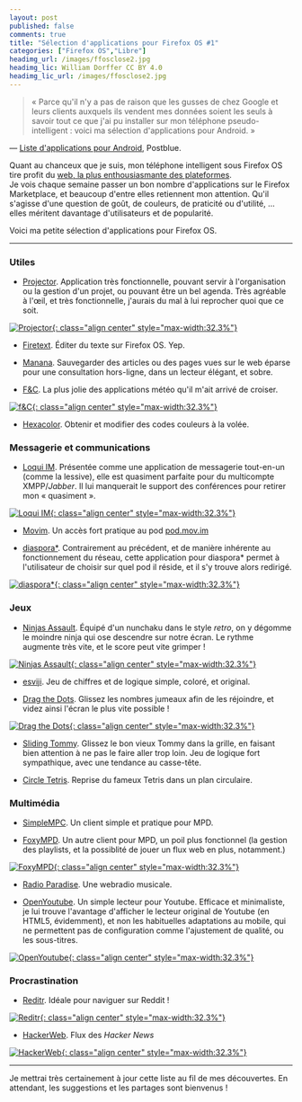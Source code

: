 ```yaml
---
layout: post
published: false
comments: true
title: "Sélection d'applications pour Firefox OS #1"
categories: ["Firefox OS","Libre"]
headimg_url: /images/ffosclose2.jpg
headimg_lic: William Dorffer CC BY 4.0
headimg_lic_url: /images/ffosclose2.jpg
---
```

> « Parce qu'il n'y a pas de raison que les gusses de chez Google et leurs clients auxquels ils vendent mes données soient les seuls à savoir tout ce que j'ai pu installer sur mon téléphone pseudo-intelligent : voici ma sélection d'applications pour Android. »

— [Liste d'applications pour Android](http://postblue.info/liste-applications-android/), Postblue.

Quant au chanceux que je suis, mon téléphone intelligent sous Firefox OS tire profit du [web, la plus enthousiasmante des plateformes](http://schoewilliam.fr/2014/05/03/apr%C3%A8s-quelques-open-web-apps-bilan-d-exp%C3%A9rience-.html).  
Je vois chaque semaine passer un bon nombre d'applications sur le Firefox Marketplace, et beaucoup d'entre elles retiennent mon attention. Qu'il s'agisse d'une question de goût, de couleurs, de praticité ou d'utilité, … elles méritent davantage d'utilisateurs et de popularité.

Voici ma petite sélection d'applications pour Firefox OS.

---

### Utiles

* [Projector](https://marketplace.firefox.com/app/projector). Application très fonctionnelle, pouvant servir à l'organisation ou la gestion d'un projet, ou pouvant être un bel agenda. Très agréable à l'œil, et très fonctionnelle, j'aurais du mal à lui reprocher quoi que ce soit.

 [![Projector](/images/openwebapps/projector.png){: class="align center" style="max-width:32.3%"}](/images/openwebapps/projector.png)

* [Firetext](https://marketplace.firefox.com/app/firetext). Éditer du texte sur Firefox OS. Yep.

* [Manana](https://marketplace.firefox.com/app/manana). Sauvegarder des articles ou des pages vues sur le web éparse pour une consultation hors-ligne, dans un lecteur élégant, et sobre.

* [F&C](https://marketplace.firefox.com/app/fc). La plus jolie des applications météo qu'il m'ait arrivé de croiser.

 [![f&C](/images/openwebapps/fc.png){: class="align center" style="max-width:32.3%"}](/images/openwebapps/fc.png)

* [Hexacolor](https://marketplace.firefox.com/app/hexacolor). Obtenir et modifier des codes couleurs à la volée.

### Messagerie et communications

* [Loqui IM](https://marketplace.firefox.com/app/loqui). Présentée comme une application de messagerie tout-en-un (comme la lessive), elle est quasiment parfaite pour du multicompte XMPP/*Jabber*. Il lui 
manquerait le support des conférences pour retirer mon « quasiment ».

[![Loqui IM](/images/openwebapps/loqui.png){: class="align center" style="max-width:32.3%"}](/images/openwebapps/loqui.png)

* [Movim](https://marketplace.firefox.com/app/movim). Un accès fort pratique au pod [pod.mov.im](https://pod.movim.eu/)

* [diaspora\*](https://marketplace.firefox.com/app/diaspora). Contrairement au précédent, et de manière inhérente au fonctionnement du réseau, cette application pour diaspora\* permet à l'utilisateur de choisir sur quel pod il réside, et il s'y trouve alors redirigé.

[![diaspora\*](/images/openwebapps/diaspora.png){: class="align center" style="max-width:32.3%"}](/images/openwebapps/diaspora.png)


### Jeux

* [Ninjas Assault](https://marketplace.firefox.com/app/ninjas-assault/). Équipé d'un nunchaku dans le style *retro*, on y dégomme le moindre ninja qui ose descendre sur notre écran. Le rythme augmente très vite, et le score peut vite grimper !

[![Ninjas Assault](/images/openwebapps/ninjasassault.png){: class="align center" style="max-width:32.3%"}](/images/openwebapps/ninjasassault.png)

* [esviji](https://marketplace.firefox.com/app/esviji). Jeu de chiffres et de logique simple, coloré, et original.

* [Drag the Dots](https://marketplace.firefox.com/app/drag-the-dots). Glissez les nombres jumeaux afin de les réjoindre, et videz ainsi l'écran le plus vite possible !

[![Drag the Dots](/images/openwebapps/dragthedots.png){: class="align center" style="max-width:32.3%"}](/images/openwebapps/dragthedots.png)

* [Sliding Tommy](https://marketplace.firefox.com/app/sliding-tommy). Glissez le bon vieux Tommy dans la grille, en faisant bien attention à ne pas le faire aller trop loin. Jeu de logique fort sympathique, avec une tendance au casse-tête.

* [Circle Tetris](https://marketplace.firefox.com/app/circle-tetris). Reprise du fameux Tetris dans un plan circulaire.

### Multimédia

* [SimpleMPC](https://marketplace.firefox.com/app/simplempc). Un client simple et pratique pour MPD.

* [FoxyMPD](https://marketplace.firefox.com/app/foxympd). Un autre client pour MPD, un poil plus fonctionnel (la gestion des playlists, et la possiblité de jouer un flux web en plus, notamment.)

[![FoxyMPD](/images/openwebapps/foxympd.png){: class="align center" style="max-width:32.3%"}](/images/openwebapps/foxympd.png)

* [Radio Paradise](https://marketplace.firefox.com/app/radio-paradise/). Une webradio musicale.

* [OpenYoutube](https://marketplace.firefox.com/app/openyoutube). Un simple lecteur pour Youtube. Efficace et minimaliste, je lui trouve l'avantage d'afficher le lecteur original de Youtube (en HTML5, évidemment), et non les habituelles adaptations au mobile, qui ne permettent pas de configuration comme l'ajustement de qualité, ou les sous-titres.

[![OpenYoutube](/images/openwebapps/openyoutube.png){: class="align center" style="max-width:32.3%"}](/images/openwebapps/openyoutube.png)

### Procrastination

* [Reditr](https://marketplace.firefox.com/app/reditr). Idéale pour naviguer sur Reddit !

[![Reditr](/images/openwebapps/reditr.png){: class="align center" style="max-width:32.3%"}](/images/openwebapps/reditr.png)

* [HackerWeb](https://marketplace.firefox.com/app/hackerweb). Flux des *Hacker News*

[![HackerWeb](/images/openwebapps/hackerweb.png){: class="align center" style="max-width:32.3%"}](/images/openwebapps/hackerweb.png)

---

Je mettrai très certainement à jour cette liste au fil de mes découvertes. En attendant, les suggestions et les partages sont bienvenus !